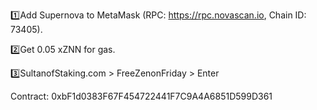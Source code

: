 1️⃣Add Supernova to MetaMask (RPC: https://rpc.novascan.io, Chain ID: 73405). 

2️⃣Get 0.05 xZNN for gas. 

3️⃣SultanofStaking.com > FreeZenonFriday > Enter

Contract: 0xbF1d0383F67F454722441F7C9A4A6851D599D361
